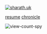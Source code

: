 [![sharath.uk](https://github.com/user-attachments/assets/72ca8ecf-aa5e-448a-b212-68b5dc5e91e5)](https://sharath.uk/)

[resume](https://sca.run/) [chronicle](https://sca.run/chronicle)

![view-count-spy](https://sharathuk-api.tnfssc.workers.dev/view-count/increment?name=github.com%2Ftnfssc)
